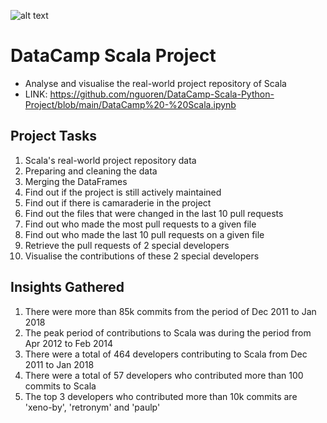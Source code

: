 ![alt text](https://i.imgur.com/jZUlZfj.png)
# DataCamp Scala Project
- Analyse and visualise the real-world project repository of Scala
- LINK: https://github.com/nguoren/DataCamp-Scala-Python-Project/blob/main/DataCamp%20-%20Scala.ipynb

## Project Tasks
1. Scala's real-world project repository data
2. Preparing and cleaning the data
3. Merging the DataFrames
4. Find out if the project is still actively maintained
5. Find out if there is camaraderie in the project
6. Find out the files that were changed in the last 10 pull requests
7. Find out who made the most pull requests to a given file
8. Find out who made the last 10 pull requests on a given file
9. Retrieve the pull requests of 2 special developers
10. Visualise the contributions of these 2 special developers

## Insights Gathered
1. There were more than 85k commits from the period of Dec 2011 to Jan 2018
2. The peak period of contributions to Scala was during the period from Apr 2012 to Feb 2014
3. There were a total of 464 developers contributing to Scala from Dec 2011 to Jan 2018
4. There were a total of 57 developers who contributed more than 100 commits to Scala
5. The top 3 developers who contributed more than 10k commits are 'xeno-by', 'retronym' and 'paulp'
